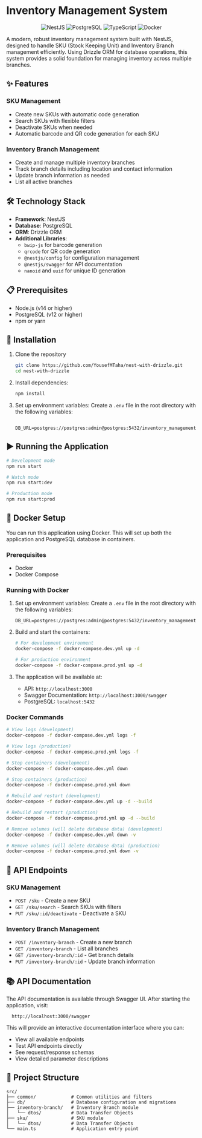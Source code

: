 # Inventory Management System

<p align="center">
  <img src="https://img.shields.io/badge/NestJS-E0234E?style=for-the-badge&logo=nestjs&logoColor=white" alt="NestJS" />
  <img src="https://img.shields.io/badge/PostgreSQL-316192?style=for-the-badge&logo=postgresql&logoColor=white" alt="PostgreSQL" />
  <img src="https://img.shields.io/badge/TypeScript-007ACC?style=for-the-badge&logo=typescript&logoColor=white" alt="TypeScript" />
  <img src="https://img.shields.io/badge/Docker-2496ED?style=for-the-badge&logo=docker&logoColor=white" alt="Docker" />
</p>

A modern, robust inventory management system built with NestJS, designed to handle SKU (Stock Keeping Unit) and Inventory Branch management efficiently. Using Drizzle ORM for database operations, this system provides a solid foundation for managing inventory across multiple branches.

## ✨ Features

### SKU Management

- Create new SKUs with automatic code generation
- Search SKUs with flexible filters
- Deactivate SKUs when needed
- Automatic barcode and QR code generation for each SKU

### Inventory Branch Management

- Create and manage multiple inventory branches
- Track branch details including location and contact information
- Update branch information as needed
- List all active branches

## 🛠️ Technology Stack

- **Framework**: NestJS
- **Database**: PostgreSQL
- **ORM**: Drizzle ORM
- **Additional Libraries**:
  - `bwip-js` for barcode generation
  - `qrcode` for QR code generation
  - `@nestjs/config` for configuration management
  - `@nestjs/swagger` for API documentation
  - `nanoid` and `uuid` for unique ID generation

## 📋 Prerequisites

- Node.js (v14 or higher)
- PostgreSQL (v12 or higher)
- npm or yarn

## 🚀 Installation

1. Clone the repository

   ```bash
   git clone https://github.com/YousefMTaha/nest-with-drizzle.git
   cd nest-with-drizzle
   ```

2. Install dependencies:

   ```bash
   npm install
   ```

3. Set up environment variables:
   Create a `.env` file in the root directory with the following variables:
   ```
    DB_URL=postgres://postgres:admin@postgres:5432/inventory_management
   ```

## ▶️ Running the Application

```bash
# Development mode
npm run start

# Watch mode
npm run start:dev

# Production mode
npm run start:prod
```

## 🐳 Docker Setup

You can run this application using Docker. This will set up both the application and PostgreSQL database in containers.

### Prerequisites

- Docker
- Docker Compose

### Running with Docker
1. Set up environment variables:
   Create a `.env` file in the root directory with the following variables:
   ```
   DB_URL=postgres://postgres:admin@postgres:5432/inventory_management
   ```
2. Build and start the containers:

   ```bash
   # For development environment
   docker-compose -f docker-compose.dev.yml up -d

   # For production environment
   docker-compose -f docker-compose.prod.yml up -d
   ```

3. The application will be available at:
   - API: `http://localhost:3000`
   - Swagger Documentation: `http://localhost:3000/swagger`
   - PostgreSQL: `localhost:5432`

### Docker Commands

```bash
# View logs (development)
docker-compose -f docker-compose.dev.yml logs -f

# View logs (production)
docker-compose -f docker-compose.prod.yml logs -f

# Stop containers (development)
docker-compose -f docker-compose.dev.yml down

# Stop containers (production)
docker-compose -f docker-compose.prod.yml down

# Rebuild and restart (development)
docker-compose -f docker-compose.dev.yml up -d --build

# Rebuild and restart (production)
docker-compose -f docker-compose.prod.yml up -d --build

# Remove volumes (will delete database data) (development)
docker-compose -f docker-compose.dev.yml down -v

# Remove volumes (will delete database data) (production)
docker-compose -f docker-compose.prod.yml down -v
```

## 📡 API Endpoints

### SKU Management

- `POST /sku` - Create a new SKU
- `GET /sku/search` - Search SKUs with filters
- `PUT /sku/:id/deactivate` - Deactivate a SKU

### Inventory Branch Management

- `POST /inventory-branch` - Create a new branch
- `GET /inventory-branch` - List all branches
- `GET /inventory-branch/:id` - Get branch details
- `PUT /inventory-branch/:id` - Update branch information

## 📚 API Documentation

The API documentation is available through Swagger UI. After starting the application, visit:

```
  http://localhost:3000/swagger
```

This will provide an interactive documentation interface where you can:

- View all available endpoints
- Test API endpoints directly
- See request/response schemas
- View detailed parameter descriptions


## 📂 Project Structure

```
src/
├── common/             # Common utilities and filters
├── db/                 # Database configuration and migrations
├── inventory-branch/   # Inventory Branch module
│   └── dtos/           # Data Transfer Objects
├── sku/                # SKU module
│   └── dtos/           # Data Transfer Objects
└── main.ts             # Application entry point
```
